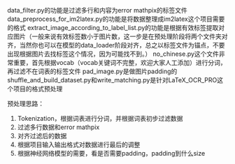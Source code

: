 data_filter.py的功能是过滤多行和内容为error mathpix的标签文件
data_preprocess_for_im2latex.py的功能是将数据整理成im2latex这个项目需要的格式
extract_image_according_to_label_list.py的功能是根据有效标签提取对应图片（一般来说有效标签数小于图片数，这一步是在预处理阶段将两个文件夹对齐，当然你也可以在模型的data_loader阶段对齐，总之以标签文件为锚点，不要出现根据图片去找标签这个情况，因为可能找不到。）
no_chinese.py这个文件非常重要，首先根据vocab（vocab关键词不完整，欢迎大家人工添加）进行分词，再过滤不在词表的标签文件
pad_image.py是做图片padding的
shuffle_and_build_dataset.py和write_matching.py是针对LaTeX_OCR_PRO这个项目的格式预处理

预处理思路：
1. Tokenization，根据词表进行分词，并根据词表初步过滤数据
2. 过滤多行数据和error mathpix
3. 对齐过滤后的数据
4. 根据项目输入输出格式对数据进行最后的调整
5. 根据神经网络模型的需要，看是否需要padding，padding到什么size